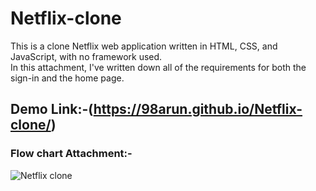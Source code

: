 # Netflix-clone
This is a clone Netflix web application written in HTML, CSS, and JavaScript, with no framework used.<br>
In this attachment, I've written down all of the requirements for both the sign-in and the home page.
## Demo Link:-(https://98arun.github.io/Netflix-clone/)
### Flow chart Attachment:-
![Netflix clone](https://user-images.githubusercontent.com/82587103/129182835-f9e86aaa-11ad-443d-a0de-cca617a9451a.png)

